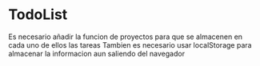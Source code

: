 # TodoList
Es necesario añadir la funcion de proyectos para que se almacenen en 
cada uno de ellos las tareas
Tambien es necesario usar localStorage para almacenar la informacion
aun saliendo del navegador
